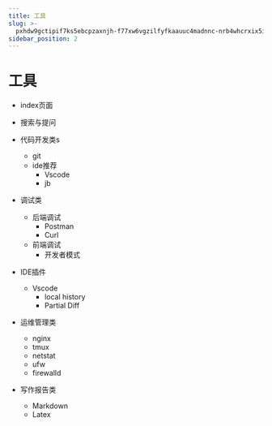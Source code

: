 ```yaml
---
title: 工具
slug: >-
  pxhdw9gctipif7ks5ebcpzaxnjh-f77xw6vgzilfyfkaauuc4madnnc-nrb4whcrxix5iskgyuqc1iuhnee-nrb4wh
sidebar_position: 2
---
```



# 工具

- index页面
- 搜索与提问
- 代码开发类s
    - git
    - ide推荐
        - Vscode
        - jb

- 调试类
    - 后端调试
        - Postman
        - Curl
    - 前端调试
        - 开发者模式

- IDE插件
    - Vscode
        - local history
        - Partial Diff

- 运维管理类
    - nginx
    - tmux
    - netstat
    - ufw
    - firewalld

- 写作报告类
    - Markdown
    - Latex

